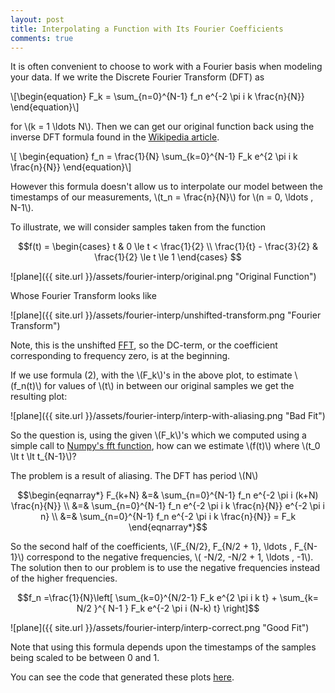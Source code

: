 ```yaml
---
layout: post
title: Interpolating a Function with Its Fourier Coefficients
comments: true
---
```

It is often convenient to choose to work with a Fourier basis when modeling your data. If we write the Discrete Fourier Transform (DFT) as 

\\[\begin{equation} 
F_k = \sum_{n=0}^{N-1} f_n e^{-2 \pi i k \frac{n}{N}} 
\end{equation}\\]

for \\(k = 1 \ldots N\\). Then we can get our original function back using the inverse DFT formula found in the [Wikipedia article](http://en.wikipedia.org/wiki/Discrete_Fourier_transform). 

\\[ \begin{equation}
f_n = \frac{1}{N} \sum_{k=0}^{N-1} F_k e^{2 \pi i k \frac{n}{N}}
\end{equation}\\]

However this formula doesn't allow us to interpolate our model between the timestamps of our measurements, \\(t_n = \frac{n}{N}\\) for \\(n = 0, \ldots , N-1\\).

To illustrate, we will consider samples taken from the function

$$f(t) = \begin{cases} t & 0 \le t < \frac{1}{2} \\ \frac{1}{t} - \frac{3}{2} & \frac{1}{2} \le t \le 1 \end{cases} $$

![plane]({{ site.url }}/assets/fourier-interp/original.png "Original Function")

Whose Fourier Transform looks like

![plane]({{ site.url }}/assets/fourier-interp/unshifted-transform.png "Fourier Transform")

Note, this is the unshifted [FFT](http://docs.scipy.org/doc/numpy/reference/generated/numpy.fft.fft.html#numpy.fft.fft), so the DC-term, or the coefficient corresponding to frequency zero, is at the beginning.

If we use formula (2), with the \\(F_k\\)'s in the above plot, to estimate \\(f_n(t)\\) for values of \\(t\\) in between our original samples we get the resulting plot:

![plane]({{ site.url }}/assets/fourier-interp/interp-with-aliasing.png "Bad Fit")

So the question is, using the given \\(F_k\\)'s which we computed using a simple call to [Numpy's fft function](http://docs.scipy.org/doc/numpy/reference/routines.fft.html), 
how can we estimate \\(f(t)\\) where \\(t_0 \lt t \lt t_{N-1}\\)?

The problem is a result of aliasing. The DFT has period \\(N\\)

$$\begin{eqnarray*}
F_{k+N} &=& \sum_{n=0}^{N-1} f_n e^{-2 \pi i (k+N) \frac{n}{N}} \\
&=& \sum_{n=0}^{N-1} f_n e^{-2 \pi i k \frac{n}{N}} e^{-2 \pi i n} \\
&=&  \sum_{n=0}^{N-1} f_n e^{-2 \pi i k \frac{n}{N}} = F_k \end{eqnarray*}$$

So the second half of the coefficients, \\(F_{N/2}, F_{N/2 + 1}, \ldots , F_{N-1}\\) correspond to the negative frequencies, \\( -N/2, -N/2 + 1, \ldots , -1\\). The solution then to our problem is to use the negative frequencies instead of the higher frequencies.

$$f_n =\frac{1}{N}\left[ \sum_{k=0}^{N/2-1} F_k e^{2 \pi i k t} + \sum_{k= N/2 }^{ N-1 } F_k e^{-2 \pi i (N-k) t} \right]$$ 

![plane]({{ site.url }}/assets/fourier-interp/interp-correct.png "Good Fit")

Note that using this formula depends upon the timestamps of the samples being scaled to be between 0 and 1.

You can see the code that generated these plots [here](https://github.com/dantaylor688/dantaylor688.github.io/blob/master/scripts/int_fourier.py).

